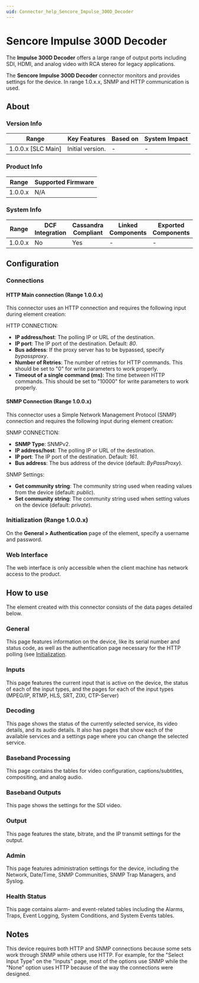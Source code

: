 ```yaml
---
uid: Connector_help_Sencore_Impulse_300D_Decoder
---
```


# Sencore Impulse 300D Decoder

The **Impulse 300D Decoder** offers a large range of output ports including SDI, HDMI, and analog video with RCA stereo for legacy applications.

The **Sencore Impulse 300D Decoder** connector monitors and provides settings for the device. In range 1.0.x.x, SNMP and HTTP communication is used.

## About

### Version Info

| Range              | Key Features     | Based on | System Impact |
|--------------------|------------------|----------|---------------|
| 1.0.0.x [SLC Main] | Initial version. | -        | -             |

### Product Info

| Range     | Supported Firmware     |
|-----------|------------------------|
| 1.0.0.x   | N/A                    |

### System Info

| Range     | DCF Integration     | Cassandra Compliant     | Linked Components     | Exported Components     |
|-----------|---------------------|-------------------------|-----------------------|-------------------------|
| 1.0.0.x   | No                  | Yes                     | -                     | -                       |

## Configuration

### Connections

#### HTTP Main connection (Range 1.0.0.x)

This connector uses an HTTP connection and requires the following input during element creation:

HTTP CONNECTION:

- **IP address/host**: The polling IP or URL of the destination.
- **IP port**: The IP port of the destination. Default: *80*.
- **Bus address**: If the proxy server has to be bypassed, specify *bypassproxy*.
- **Number of Retries**: The number of retries for HTTP commands. This should be set to "0" for write parameters to work properly.
- **Timeout of a single command (ms)**: The time between HTTP commands. This should be set to "10000" for write parameters to work properly.

#### SNMP Connection (Range 1.0.0.x)

This connector uses a Simple Network Management Protocol (SNMP) connection and requires the following input during element creation:

SNMP CONNECTION:

- **SNMP Type**: SNMPv2.
- **IP address/host**: The polling IP or URL of the destination.
- **IP port**: The IP port of the destination. Default: *161*.
- **Bus address**: The bus address of the device (default: *ByPassProxy*).

SNMP Settings:

- **Get community string**: The community string used when reading values from the device (default: *public*).
- **Set community string**: The community string used when setting values on the device (default: *private*).

### Initialization (Range 1.0.0.x)

On the **General > Authentication** page of the element, specify a username and password.

### Web Interface

The web interface is only accessible when the client machine has network access to the product.

## How to use

The element created with this connector consists of the data pages detailed below.

### General

This page features information on the device, like its serial number and status code, as well as the authentication page necessary for the HTTP polling (see [Initialization](#initialization-range-100x).

### Inputs

This page features the current input that is active on the device, the status of each of the input types, and the pages for each of the input types (MPEG/IP, RTMP, HLS, SRT, ZIXI, CTP-Server)

### Decoding

This page shows the status of the currently selected service, its video details, and its audio details. It also has pages that show each of the available services and a settings page where you can change the selected service.

### Baseband Processing

This page contains the tables for video configuration, captions/subtitles, compositing, and analog audio.

### Baseband Outputs

This page shows the settings for the SDI video.

### Output

This page features the state, bitrate, and the IP transmit settings for the output.

### Admin

This page features administration settings for the device, including the Network, Date/Time, SNMP Communities, SNMP Trap Managers, and Syslog.

### Health Status

This page contains alarm- and event-related tables including the Alarms, Traps, Event Logging, System Conditions, and System Events tables.

## Notes

This device requires both HTTP and SNMP connections because some sets work through SNMP while others use HTTP. For example, for the "Select Input Type" on the "Inputs" page, most of the options use SNMP while the "None" option uses HTTP because of the way the connections were designed.

